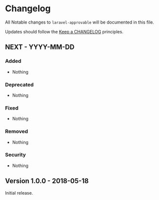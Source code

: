 # Changelog

All Notable changes to `laravel-approvable` will be documented in this file.

Updates should follow the [Keep a CHANGELOG](http://keepachangelog.com/) principles.

## NEXT - YYYY-MM-DD

### Added
- Nothing

### Deprecated
- Nothing

### Fixed
- Nothing

### Removed
- Nothing

### Security
- Nothing

## Version 1.0.0 - 2018-05-18
Initial release.
